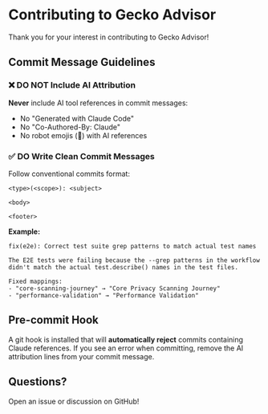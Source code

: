 # Contributing to Gecko Advisor

Thank you for your interest in contributing to Gecko Advisor!

## Commit Message Guidelines

### ❌ DO NOT Include AI Attribution

**Never** include AI tool references in commit messages:
- No "Generated with Claude Code"
- No "Co-Authored-By: Claude"
- No robot emojis (🤖) with AI references

### ✅ DO Write Clean Commit Messages

Follow conventional commits format:

```
<type>(<scope>): <subject>

<body>

<footer>
```

**Example:**
```
fix(e2e): Correct test suite grep patterns to match actual test names

The E2E tests were failing because the --grep patterns in the workflow
didn't match the actual test.describe() names in the test files.

Fixed mappings:
- "core-scanning-journey" → "Core Privacy Scanning Journey"
- "performance-validation" → "Performance Validation"
```

## Pre-commit Hook

A git hook is installed that will **automatically reject** commits containing Claude references. If you see an error when committing, remove the AI attribution lines from your commit message.

## Questions?

Open an issue or discussion on GitHub!

